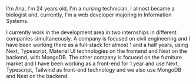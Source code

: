 I'm Ana, I'm 24 years old, I'm a nursing technician, I almost became a biologist and, currently, I'm a web developer majoring in Information Systems.

I currently work in the development area in two internships in different companies simultaneously. A company is focused on civil engineering and I have been working there as a full-stack for almost 1 and a half years, using Next, Typescript, Material UI technologies on the frontend and Nest on the backend, with MongoDB. The other company is focused on the furniture market and I have been working as a front-end for 1 year and use Next, Typescript, Tailwind as front-end technology and we also use MongoDB and Nest on the backend.
